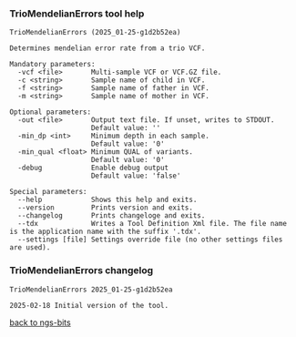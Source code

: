 ### TrioMendelianErrors tool help
	TrioMendelianErrors (2025_01-25-g1d2b52ea)
	
	Determines mendelian error rate from a trio VCF.
	
	Mandatory parameters:
	  -vcf <file>       Multi-sample VCF or VCF.GZ file.
	  -c <string>       Sample name of child in VCF.
	  -f <string>       Sample name of father in VCF.
	  -m <string>       Sample name of mother in VCF.
	
	Optional parameters:
	  -out <file>       Output text file. If unset, writes to STDOUT.
	                    Default value: ''
	  -min_dp <int>     Minimum depth in each sample.
	                    Default value: '0'
	  -min_qual <float> Minimum QUAL of variants.
	                    Default value: '0'
	  -debug            Enable debug output
	                    Default value: 'false'
	
	Special parameters:
	  --help            Shows this help and exits.
	  --version         Prints version and exits.
	  --changelog       Prints changeloge and exits.
	  --tdx             Writes a Tool Definition Xml file. The file name is the application name with the suffix '.tdx'.
	  --settings [file] Settings override file (no other settings files are used).
	
### TrioMendelianErrors changelog
	TrioMendelianErrors 2025_01-25-g1d2b52ea
	
	2025-02-18 Initial version of the tool.
[back to ngs-bits](https://github.com/imgag/ngs-bits)